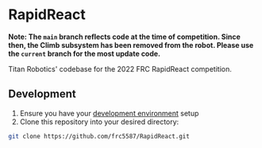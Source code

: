 # RapidReact

**Note: The `main` branch reflects code at the time of competition. Since then, the Climb subsystem has been removed from the robot. Please use the `current` branch for the most update code.**


Titan Robotics' codebase for the 2022 FRC RapidReact competition.

## Development

1. Ensure you have your [development environment](https://docs.google.com/document/d/1aIU0DHuo5cpUBqaEfo6aFolHQICQZpcRSDaEHf0i_Rw/edit#heading=h.q5ppjllstyg5) setup
2. Clone this repository into your desired directory:
```bash
git clone https://github.com/frc5587/RapidReact.git
```
